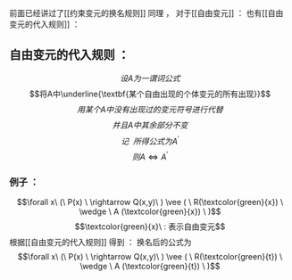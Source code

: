 前面已经讲过了[[约束变元的换名规则]]
同理 ， 对于[[自由变元]] ：
也有[[自由变元的代入规则]] ：
## 自由变元的代入规则 ：
$$设A为一谓词公式$$
$$将A中\underline{\textbf{某个自由出现的个体变元的所有出现}}$$
$$用某个A中没有出现过的变元符号进行代替$$
$$并且A中其余部分不变$$
$$记 \ \ 所得公式为A^{'}$$
$$则A \Leftrightarrow A^{'}$$
### 例子 ：
$$\forall x\ (\ P(x) \ \rightarrow Q(x,y)\ ) \vee ( \ R(\textcolor{green}{x}) \ \wedge \  A (\textcolor{green}{x}) \ )$$
$$\textcolor{green}{x}\ : 表示自由变元$$
根据[[自由变元的代入规则]] 得到 ：
换名后的公式为
$$\forall x\ (\ P(x) \ \rightarrow Q(x,y)\ ) \vee ( \ R(\textcolor{green}{t}) \ \wedge \  A (\textcolor{green}{t}) \ )$$
